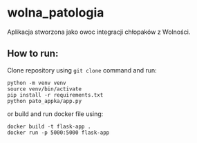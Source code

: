 # wolna_patologia

Aplikacja stworzona jako owoc integracji chłopaków z Wolności. 


## How to run:

Clone repository using `git clone` command and run: 
```
python -m venv venv
source venv/bin/activate
pip install -r requirements.txt
python pato_appka/app.py
```

or build and run docker file using: 

```
docker build -t flask-app .
docker run -p 5000:5000 flask-app
```
